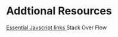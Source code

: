 # Addtional Resources


[Essential Javscript links
](https://github.com/ericelliott/essential-javascript-links)
Stack Over Flow
